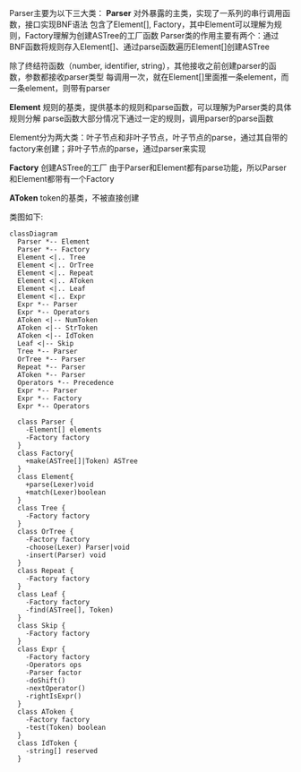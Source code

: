 Parser主要为以下三大类：
**Parser**
对外暴露的主类，实现了一系列的串行调用函数，接口实现BNF语法
包含了Element[], Factory，其中Element可以理解为规则，Factory理解为创建ASTree的工厂函数
Parser类的作用主要有两个：通过BNF函数将规则存入Element[]、通过parse函数遍历Element[]创建ASTree

除了终结符函数（number, identifier, string），其他接收之前创建parser的函数，参数都接收parser类型
每调用一次，就在Element[]里面推一条element，而一条element，则带有parser

**Element**
规则的基类，提供基本的规则和parse函数，可以理解为Parser类的具体规则分解
parse函数大部分情况下通过一定的规则，调用parser的parse函数

Element分为两大类：叶子节点和非叶子节点，叶子节点的parse，通过其自带的factory来创建；非叶子节点的parse，通过parser来实现

**Factory**
创建ASTree的工厂
由于Parser和Element都有parse功能，所以Parser和Element都带有一个Factory

**AToken**
token的基类，不被直接创建

类图如下:

```mermaid
classDiagram
  Parser *-- Element
  Parser *-- Factory
  Element <|.. Tree
  Element <|.. OrTree
  Element <|.. Repeat
  Element <|.. AToken
  Element <|.. Leaf
  Element <|.. Expr
  Expr *-- Parser
  Expr *-- Operators
  AToken <|-- NumToken
  AToken <|-- StrToken
  AToken <|-- IdToken
  Leaf <|-- Skip
  Tree *-- Parser
  OrTree *-- Parser
  Repeat *-- Parser
  AToken *-- Parser
  Operators *-- Precedence
  Expr *-- Parser
  Expr *-- Factory
  Expr *-- Operators

  class Parser {
    -Element[] elements
    -Factory factory
  }
  class Factory{
    +make(ASTree[]|Token) ASTree
  }
  class Element{
    +parse(Lexer)void
    +match(Lexer)boolean
  }
  class Tree {
    -Factory factory
  }
  class OrTree {
    -Factory factory
    -choose(Lexer) Parser|void
    -insert(Parser) void
  }
  class Repeat {
    -Factory factory
  }
  class Leaf {
    -Factory factory
    -find(ASTree[], Token)
  }
  class Skip {
    -Factory factory
  }
  class Expr {
    -Factory factory
    -Operators ops
    -Parser factor
    -doShift()
    -nextOperator()
    -rightIsExpr()
  }
  class AToken {
    -Factory factory
    -test(Token) boolean
  }
  class IdToken {
    -string[] reserved
  }
```